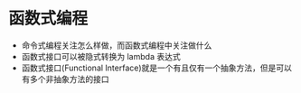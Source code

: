 # 函数式编程
* 命令式编程关注怎么样做，而函数式编程中关注做什么
* 函数式接口可以被隐式转换为 lambda 表达式
* 函数式接口(Functional Interface)就是一个有且仅有一个抽象方法，但是可以有多个非抽象方法的接口